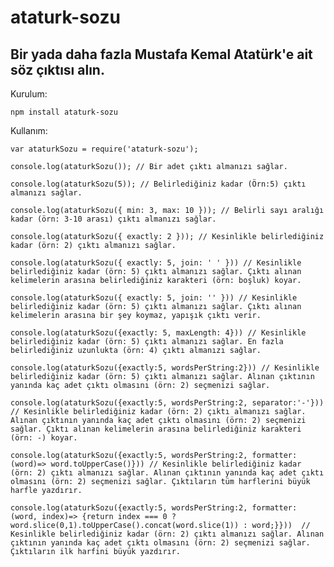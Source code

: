 # ataturk-sozu

## Bir yada daha fazla Mustafa Kemal Atatürk'e ait söz çıktısı alın.

Kurulum:

    npm install ataturk-sozu

Kullanım:

    var ataturkSozu = require('ataturk-sozu');

    console.log(ataturkSozu()); // Bir adet çıktı almanızı sağlar.

    console.log(ataturkSozu(5)); // Belirlediğiniz kadar (Örn:5) çıktı almanızı sağlar.

    console.log(ataturkSozu({ min: 3, max: 10 })); // Belirli sayı aralığı kadar (örn: 3-10 arası) çıktı almanızı sağlar.

    console.log(ataturkSozu({ exactly: 2 })); // Kesinlikle belirlediğiniz kadar (örn: 2) çıktı almanızı sağlar.

    console.log(ataturkSozu({ exactly: 5, join: ' ' })) // Kesinlikle belirlediğiniz kadar (örn: 5) çıktı almanızı sağlar. Çıktı alınan kelimelerin arasına belirlediğiniz karakteri (örn: boşluk) koyar.

    console.log(ataturkSozu({ exactly: 5, join: '' })) // Kesinlikle belirlediğiniz kadar (örn: 5) çıktı almanızı sağlar. Çıktı alınan kelimelerin arasına bir şey koymaz, yapışık çıktı verir.

    console.log(ataturkSozu({exactly: 5, maxLength: 4})) // Kesinlikle belirlediğiniz kadar (örn: 5) çıktı almanızı sağlar. En fazla belirlediğiniz uzunlukta (örn: 4) çıktı almanızı sağlar.

    console.log(ataturkSozu({exactly:5, wordsPerString:2})) // Kesinlikle belirlediğiniz kadar (örn: 5) çıktı almanızı sağlar. Alınan çıktının yanında kaç adet çıktı olmasını (örn: 2) seçmenizi sağlar.

    console.log(ataturkSozu({exactly:5, wordsPerString:2, separator:'-'})) // Kesinlikle belirlediğiniz kadar (örn: 2) çıktı almanızı sağlar. Alınan çıktının yanında kaç adet çıktı olmasını (örn: 2) seçmenizi sağlar. Çıktı alınan kelimelerin arasına belirlediğiniz karakteri (örn: -) koyar.

    console.log(ataturkSozu({exactly:5, wordsPerString:2, formatter: (word)=> word.toUpperCase()})) // Kesinlikle belirlediğiniz kadar (örn: 2) çıktı almanızı sağlar. Alınan çıktının yanında kaç adet çıktı olmasını (örn: 2) seçmenizi sağlar. Çıktıların tüm harflerini büyük harfle yazdırır.

    console.log(ataturkSozu({exactly:5, wordsPerString:2, formatter: (word, index)=> {return index === 0 ? word.slice(0,1).toUpperCase().concat(word.slice(1)) : word;}}))  // Kesinlikle belirlediğiniz kadar (örn: 2) çıktı almanızı sağlar. Alınan çıktının yanında kaç adet çıktı olmasını (örn: 2) seçmenizi sağlar. Çıktıların ilk harfini büyük yazdırır.